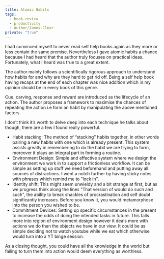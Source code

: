 ```yaml
---
title: Atomic Habits
tags:
  - book-review
  - productivity
  - Author/James-Clear
private: "true"
---
```

I had convinced myself to never read self help books again as they more or less contain 
the same premise. Nevertheless I gave atomic habits a chance because I had heard that 
the author truly focuses on practical ideas. Fortunately, what I heard was true to a great 
extent.

The author mainly follows a scientifically rigorous approach to understand how habits for 
and why are they hard to get rid off. Being a self help book having recaps at the end of 
each chapter was nice addition which in my opinion should be in every book of this genre.

Cue, carving, response and reward are introduced as the lifecycle of an action. The 
author proposes a framework to maximise the chances of repeating the action i.e form an 
habit by manipulating the above mentioned factors.

I don’t think it’s worth to delve deep into each technique he talks about though, there are a few I found really powerful. 
- Habit stacking: The method of “stacking” habits together, in other words pairing a new habits with one which is already present. This system assists greatly in remembering to do the habit we are trying to form, moreover it plays an integral part in forming a routine.
- Environment Design: Simple and effective system where we design the environment we work in to support a frictionless workflow. It can be simple as setting up stuff we need beforehand and putting away all sources of distractions. I went a notch further by having sticky notes with phrases which remind me to "lock in".
- Identity shift: This might seem unwieldy and a bit strange at first, but as we progress think along the lines "That version of would do such and such", the ability to break shackles of procrastination and self doubt significantly increases. Before you know it, you would metamorphose into the person you wished to be.
- Commitment Devices: Setting up specific circumstances in the present to increase the odds of doing the intended tasks in future. This falls more into region of environment design however it deals more with actions we do than the objects we have in our view. It could be as simple deciding not to watch youtube while we eat which otherwise would turn into a YT binge session.

As a closing thought, you could have all the knowledge in the world but failing to turn them into action would deem everything as worthless.